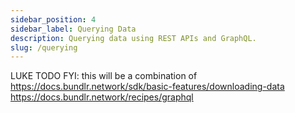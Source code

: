 ```yaml
---
sidebar_position: 4
sidebar_label: Querying Data
description: Querying data using REST APIs and GraphQL.
slug: /querying
---
```


LUKE TODO
FYI: this will be a combination of
https://docs.bundlr.network/sdk/basic-features/downloading-data
https://docs.bundlr.network/recipes/graphql
